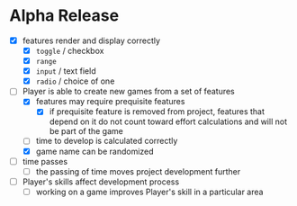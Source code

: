 # Alpha Release

- [x] features render and display correctly
  - [x] `toggle` / checkbox
  - [x] `range`
  - [x] `input` / text field
  - [x] `radio` / choice of one
- [ ] Player is able to create new games from a set of features
  - [x] features may require prequisite features
    - [x] if prequisite feature is removed from project, features that depend on it do not count toward effort calculations and will not be part of the game
  - [ ] time to develop is calculated correctly
  - [x] game name can be randomized
- [ ] time passes
  - [ ] the passing of time moves project development further
- [ ] Player's skills affect development process
  - [ ] working on a game improves Player's skill in a particular area